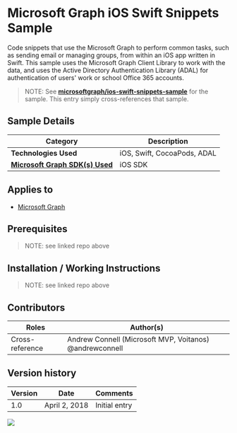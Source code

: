 # Microsoft Graph iOS Swift Snippets Sample

Code snippets that use the Microsoft Graph to perform common tasks, such as sending email or managing groups, from within an iOS app written in Swift. This sample uses the Microsoft Graph Client Library to work with the data, and uses the Active Directory Authentication Library (ADAL) for authentication of users' work or school Office 365 accounts.

> NOTE: See **[microsoftgraph/ios-swift-snippets-sample](https://github.com/microsoftgraph/ios-swift-snippets-sample)** for the sample. This entry simply cross-references that sample.

## Sample Details

|               Category               |         Description         |
| ------------------------------------ | --------------------------- |
| **Technologies Used**                | iOS, Swift, CocoaPods, ADAL |
| **[Microsoft Graph SDK(s) Used][1]** | iOS SDK                     |

## Applies to

* [Microsoft Graph](https://developer.microsoft.com/en-us/graph)

## Prerequisites

> NOTE: see linked repo above

## Installation / Working Instructions

> NOTE: see linked repo above

## Contributors

|      Roles      |                        Author(s)                        |
| --------------- | ------------------------------------------------------- |
| Cross-reference | Andrew Connell (Microsoft MVP, Voitanos) @andrewconnell |

## Version history

| Version |     Date      |   Comments    |
| ------- | ------------- | ------------- |
| 1.0     | April 2, 2018 | Initial entry |

[1]: https://developer.microsoft.com/en-us/graph/code-samples-and-sdks

![](https://telemetry.sharepointpnp.com/msgraph-community-samples/samples/ios-swift-snippets)
